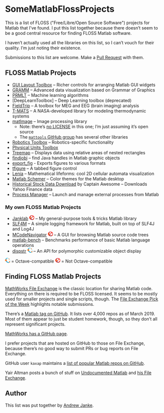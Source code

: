 SomeMatlabFlossProjects
=======================

This is a list of FLOSS ("Free/Libre/Open Source Software") projects for Matlab that I’ve found.
I put this list together because there doesn’t seem to be a good central resource for finding FLOSS Matlab software.

I haven’t actually used all the libraries on this list, so I can’t vouch for their quality.
I’m just noting their existence.

Submissions to this list are welcome.
Make a [Pull Request](https://github.com/apjanke/SomeMatlabFlossProjects/pulls) with them.

## FLOSS Matlab Projects

* [GUI Layout Toolbox](https://www.mathworks.com/matlabcentral/fileexchange/47982-gui-layout-toolbox) – Richer controls for arranging Matlab GUI widgets
* [GRAMM](https://github.com/piermorel/gramm) – Advanced data visualization based on Grammar of Graphics
* [PRMLT](https://github.com/PRML/PRMLT) – Machine learning algorithms
* [DeepLearnToolbox] – Deep Learning toolbox (deprecated)
* [FieldTrip](http://www.fieldtriptoolbox.org/) – A toolbox for MEG and EEG (brain imaging) analysis
* [T-MATS](https://github.com/nasa/T-MATS) – A NASA-developed library for modeling thermodynamic systems
* [matImage](https://github.com/mattools/matImage) – Image processing library
  * Note: there’s [no LICENSE](https://github.com/mattools/matImage/issues/3) in this one; I’m just assuming it’s open source
  * The [`mattools` GitHub group](https://github.com/mattools) has several other libraries
* [Robotics Toolbox](https://github.com/petercorke/robotics-toolbox-matlab) – Robotics-specific functionality
* [Physical Units Toolbox](https://www.mathworks.com/matlabcentral/fileexchange/38977-physical-units-toolbox)
* [Treemap](https://www.mathworks.com/matlabcentral/fileexchange/17192-treemap) – Displays data using relative areas of nested rectangles
* [findjobj](https://www.mathworks.com/matlabcentral/fileexchange/14317-findjobj-find-java-handles-of-matlab-graphic-objects) – find Java handles in Matlab graphic objects
* [export_fig](https://www.mathworks.com/matlabcentral/fileexchange/23629-export_fig) - Exports figures to various formats
* [tfigure](https://github.com/curtisma/MATLAB_tfigure) – A tabbed figure control
* [Lenia](https://github.com/Chakazul/Lenia) – Mathematical lifeforms: cool 2D cellular automata visualization
* [Matlab Schemer](https://github.com/scottclowe/matlab-schemer) – Color themes for the Matlab desktop
* [Historical Stock Data Download](https://www.mathworks.com/matlabcentral/fileexchange/37502-historical-stock-data-download-alternate-method) by Captain Awesome – Downloads Yahoo Finance data
* [Process Manager](https://www.mathworks.com/matlabcentral/fileexchange/48164-process-manager) – Launch and manage external processes from Matlab

### My own FLOSS Matlab Projects


* [Janklab](https://github.com/apjanke/janklab) ![Not Octave Compatible][no-octave] – My general-purpose tools & tricks Matlab library
* [SLF4M](https://github.com/apjanke/SLF4M) – A simple logging framework for Matlab, built on top of SLF4J and Log4J
* [MCodeNavigator](https://github.com/apjanke/MCodeNavigator) ![Not Octave Compatible][no-octave] – A GUI for browsing Matlab source code trees
* [matlab-bench](https://github.com/apjanke/matlab-bench) – Benchmarks performance of basic Matlab language operations
* [dispstr](https://github.com/apjanke/dispstr) ![Octave Compatible][octave] – An API for polymorphic customizable object display

![Octave Compatible][octave] = Octave-compatible
![Not Octave Compatible][no-octave] = Not Octave-compatible

## Finding FLOSS Matlab Projects

[MathWorks File Exchange](https://www.mathworks.com/matlabcentral/fileexchange/) is the classic location for sharing Matlab code.
Everything on there is required to be FLOSS licensed.
It seems to be mostly used for smaller projects and single scripts, though.
The [File Exchange Pick of the Week](https://blogs.mathworks.com/pick/) highlights notable submissions.

There’s a [Matlab tag on GitHub](https://github.com/topics/matlab).
It lists over 4,000 repos as of March 2019.
Most of them appear to just be student homework, though, so they don’t all represent significant projects.

[MathWorks has a GitHub page](https://github.com/mathworks).

I prefer projects that are hosted on GitHub to those on File Exchange, because there’s no good way to submit PRs or bug reports on File Exchange.

GitHub user `kaxap` maintains a [list of popular Matlab repos on GitHub](https://github.com/kaxap/arl/blob/master/README-MATLAB.md).

Yair Altman posts a bunch of stuff on [Undocumented Matlab](https://undocumentedmatlab.com/) and [his File Exchange](https://www.mathworks.com/matlabcentral/fileexchange/?term=authorid%3A27420).

## Author

This list was put together by [Andrew Janke](https://apjanke.net).

[octave]: images/octave-16px.png "Octave Compatible"
[no-octave]: images/no-octave-16px.png "Not Octave Compatible"
